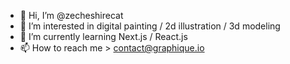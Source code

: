 - 👋 Hi, I’m @zecheshirecat
- 👀 I’m interested in digital painting / 2d illustration / 3d modeling
- 🌱 I’m currently learning Next.js / React.js
- 📫 How to reach me > contact@graphique.io
